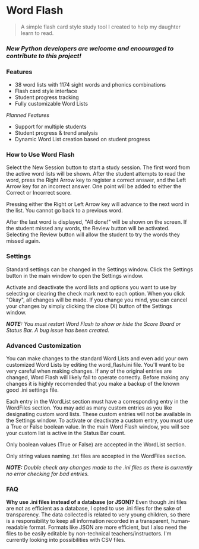 # Word Flash
> A simple flash card style study tool I created to help my daughter
learn to read.

### *New Python developers are welcome and encouraged to contribute to this project!*

### Features
- 38 word lists with 1174 sight words and phonics combinations
- Flash card style interface
- Student progress tracking
- Fully customizable Word Lists

*Planned Features*
- Support for multiple students
- Student progress & trend analysis
- Dynamic Word List creation based on student progress

### How to Use Word Flash
Select the New Session button to start a study session. The first
word from the active word lists will be shown. After the student
attempts to read the word, press the Right Arrow key to register 
a correct answer, and the Left Arrow key for an incorrect 
answer. One point will be added to either the Correct or Incorrect
score.

Pressing either the Right or Left Arrow key will advance to the 
next word in the list. You cannot go back to a previous word.

After the last word is displayed, "All done!" will be shown on
the screen. If the student missed any words, the Review button
will be activated. Selecting the Review button will allow the
student to try the words they missed again.

### Settings
Standard settings can be changed in the Settings window. Click
the Settings button in the main window to open the Settings
window.

Activate and deactivate the word lists and options you want to
use by selecting or clearing the check mark next to each option.
When you click "Okay", all changes will be made. If you change
you mind, you can cancel your changes by simply clicking the
close (X) button of the Settings window.

***NOTE:** You must restart Word Flash to show or hide the Score
Board or Status Bar. A bug issue has been created.*

### Advanced Customization
You can make changes to the standard Word Lists and even add your
own customized Word Lists by editing the word_flash.ini file.
You'll want to be very careful when making changes. If any of the
original entries are changed, Word Flash will likely fail to
operate correctly. Before making any changes it is highly
recomended that you make a backup of the known good .ini settings
file.

Each entry in the WordList section must have a corresponding entry 
in the WordFiles section. You may add as many custom entries as you 
like designating custom word lists. These custom entries will not
be available in the Settings window. To activate or deactivate a
custom entry, you must use a True or False boolean value. In the
main Word Flash window, you will see your custom list is active
in the Status Bar count.

Only boolean values (True or False) are accepted in the WordList
section.

Only string values naming .txt files are accepted in the WordFiles
section.

***NOTE:** Double check any changes made to the .ini files as there
is currently no error checking for bad entries.*

### FAQ
**Why use .ini files instead of a database (or JSON)?**
Even though .ini files are not as efficient as a database, I opted
to use .ini files for the sake of transparency. The data collected
is related to very young children, so there is a responsibility
to keep all information recorded in a transparent, human-readable 
format. Formats like JSON are more efficient, but I also need the
files to be easily editable by non-technical teachers/instructors.
I'm currently looking into possibilities with CSV files.
